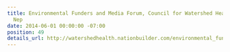 ```yaml
---
title: Environmental Funders and Media Forum, Council for Watershed Health, Shauna
  Nep
date: 2014-06-01 00:00:00 -07:00
position: 49
details_url: http://watershedhealth.nationbuilder.com/environmental_funders_media_forum
---
```


